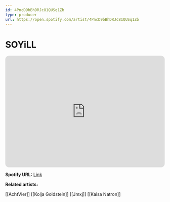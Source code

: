 ```yaml
---
id: 4PncD9bBhDRJc81QUSq1Zb
type: producer
url: https://open.spotify.com/artist/4PncD9bBhDRJc81QUSq1Zb
---
```

# SOYiLL

<iframe style="border-radius:12px" src="https://open.spotify.com/embed/artist/4PncD9bBhDRJc81QUSq1Zb" width="100%" height="352" frameBorder="0" allowfullscreen="" allow="autoplay; clipboard-write; encrypted-media; fullscreen; picture-in-picture" loading="lazy"></iframe>

**Spotify URL:** [Link](https://open.spotify.com/artist/4PncD9bBhDRJc81QUSq1Zb)

**Related artists:**

[[AchtVier]]
[[Kolja Goldstein]]
[[Jmxj]]
[[Kaisa Natron]]
